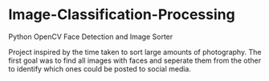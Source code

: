 # Image-Classification-Processing
Python OpenCV Face Detection and Image Sorter

Project inspired by the time taken to sort large amounts of photography. 
The first goal was to find all images with faces and seperate them from the other to identify 
which ones could be posted to social media. 

